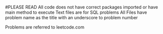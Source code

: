 #PLEASE READ
All code does not have correct packages imported or have main
method to execute
Text files are for SQL problems
All Files have problem name as the title with an underscore to
problem number

Problems are referred to leetcode.com